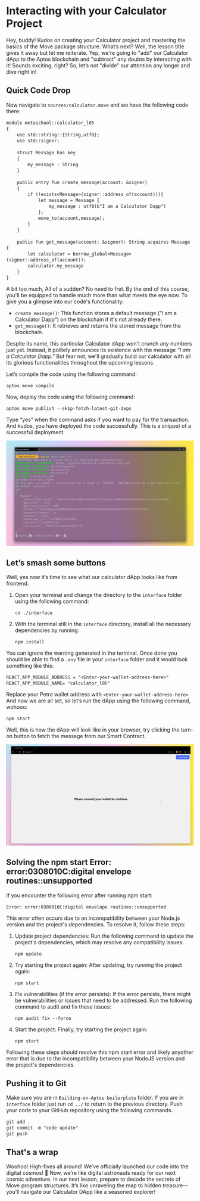 # Interacting with your Calculator Project

Hey, buddy! Kudos on creating your Calculator project and mastering the basics of the Move package structure. What’s next? Well, the lesson title gives it away but let me reiterate. Yep, we're going to "add" our Calculator dApp to the Aptos blockchain and "subtract" any doubts by interacting with it! Sounds exciting, right? So, let’s not "divide" our attention any longer and dive right in!

## Quick Code Drop

Now navigate to `sources/calculator.move` and we have the following code there:

```
module metaschool::calculator_l05
{
    use std::string::{String,utf8};
    use std::signer;

    struct Message has key
    {
        my_message : String
    }

    public entry fun create_message(account: &signer)
    {
        if (!exists<Message>(signer::address_of(account))){
            let message = Message {
                my_message : utf8(b"I am a Calculator Dapp")            
            };
            move_to(account,message);    
        }
    }

    public fun get_message(account: &signer): String acquires Message {
        let calculator = borrow_global<Message>(signer::address_of(account));
        calculator.my_message
    }
}
```

A bit too much, All of a sudden? No need to fret. By the end of this course, you'll be equipped to handle much more than what meets the eye now. To give you a glimpse into our code's functionality:

- `create_message()`: This function stores a default message ("I am a Calculator Dapp") on the blockchain if it's not already there.
- `get_message()`: It retrieves and returns the stored message from the blockchain.

Despite its name, this particular Calculator dApp won't crunch any numbers just yet. Instead, it politely announces its existence with the message *"I am a Calculator Dapp."* But fear not, we'll gradually build our calculator with all its glorious functionalities throughout the upcoming lessons.

Let’s compile the code using the following command:

```
aptos move compile
```

Now, deploy the code using the following command:

```
aptos move publish --skip-fetch-latest-git-deps
```

Type “yes” when the command asks if you want to pay for the transaction. And kudos, you have deployed the code successfully. This is a snippet of a successful deployment.

![Untitled](https://github.com/0xmetaschool/Learning-Projects/blob/main/assests_for_all/aptos-c2-building-on-aptos-assets/Interacting%20with%20your%20Calculator%20Project/Untitled.png?raw=true)

## Let’s smash some buttons

Well, yes now it’s time to see what our calculator dApp looks like from frontend. 

1. Open your terminal and change the directory to the `interface` folder using the following command:
    
    ```
    cd ./interface
    ```
    
2. With the terminal still in the `interface` directory, install all the necessary dependencies by running:
    
    ```
    npm install
    ```
    

You can ignore the warning generated in the terminal. Once done you should be able to find a `.env` file in your `interface` folder and it would look something like this:

```
REACT_APP_MODULE_ADDRESS = "<Enter-your-wallet-address-here>"
REACT_APP_MODULE_NAME= "calculator_l05"
```

Replace your Petra wallet address with `<Enter-your-wallet-address-here>`. And now we are all set, so let’s run the dApp using the following command, wohooo:

```
npm start
```

Well, this is how the dApp will look like in your browser, try clicking the turn-on button to fetch the message from our Smart Contract.

![FirstInteraction.gif](https://github.com/0xmetaschool/Learning-Projects/blob/main/assests_for_all/aptos-c2-building-on-aptos-assets/Interacting%20with%20your%20Calculator%20Project/FirstInteraction.gif?raw=true)

## Solving the npm start Error: error:0308010C:digital envelope routines::unsupported
If you encounter the following error after running npm start:

```
Error: error:0308010C:digital envelope routines::unsupported
```
This error often occurs due to an incompatibility between your Node.js version and the project's dependencies. To resolve it, follow these steps:

1. Update project dependencies:
Run the following command to update the project's dependencies, which may resolve any compatibility issues:

    ```
    npm update
    ```
2. Try starting the project again:
After updating, try running the project again:

    ```
    npm start
    ```
3. Fix vulnerabilities (if the error persists):
If the error persists, there might be vulnerabilities or issues that need to be addressed. Run the following command to audit and fix these issues:

    ```
    npm audit fix --force
    ```
4. Start the project:
Finally, try starting the project again:

    ```
    npm start
    ```
Following these steps should resolve this npm start error and likely anyother error that is due to the incompatibility between your NodeJS version and the project's dependencies.

## Pushing it to Git

Make sure you are in `Building-on-Aptos-boilerplate` folder. If you are in `interface` folder just run `cd ../` to return to the previous directory. Push your code to your GitHub repository using the following commands. 
```
git add .
git commit -m "code update"
git push
```

## That's a wrap

Woohoo! High-fives all around! We’ve officially launched our code into the digital cosmos! 🚀 Now, we’re like digital astronauts ready for our next cosmic adventure. In our next lesson, prepare to decode the secrets of Move program structures. It’s like unraveling the map to hidden treasure—you’ll navigate our Calculator DApp like a seasoned explorer! 
